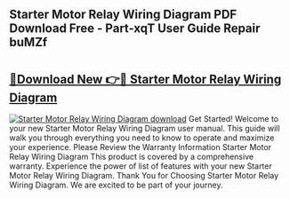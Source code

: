 ## Starter Motor Relay Wiring Diagram PDF Download Free - Part-xqT User Guide Repair buMZf

# <h2><a href="http://dfmc1h7.blite.top/?on=Starter+Motor+Relay+Wiring+Diagram">🔗Download New 👉🔴 Starter Motor Relay Wiring Diagram</a></h2>

[![Starter Motor Relay Wiring Diagram download](https://i.imgur.com/lujVjoI.png)](http://dfmc1h7.blite.top/?on=Starter+Motor+Relay+Wiring+Diagram)
Get Started! Welcome to your new Starter Motor Relay Wiring Diagram user manual. This guide will walk you through everything you need to know to operate and maximize your experience. Please Review the Warranty Information Starter Motor Relay Wiring Diagram This product is covered by a comprehensive warranty. Experience the power of list of features with your new Starter Motor Relay Wiring Diagram. Thank You for Choosing Starter Motor Relay Wiring Diagram. We are excited to be part of your journey.
